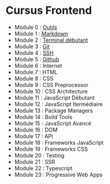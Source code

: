 # Cursus Frontend

* Module 0 : [Outils](outils)
* Module 1 : [Markdown](markdown)
* Module 2 : [Terminal débutant](terminal)
* Module 3 : [Git](git)
* Module 4 : [SSH](git)
* Module 5 : [Github](github)
* Module 6 : Internet
* Module 7 : HTML
* Module 8 : CSS
* Module 9 : CSS Preprocessor
* Module 10 : CSS Architecture
* Module 11 : JavaScript Débutant
* Module 12 : JavaScript Itermédiaire
* Module 13 : Package Managers
* Module 14 : Build Tools
* Module 15 : JavaScript Avancé
* Module 16 : DOM
* Module 17 : API
* Module 18 : Frameworks JavaScript
* Module 19 : Frameworks CSS
* Module 20 : Testing
* Module 21 : SSR
* Module 22 : Typescript
* Module 23 : Progressive Web Apps

